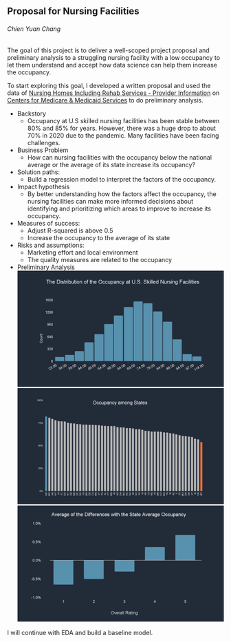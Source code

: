 ## Proposal for Nursing Facilities
###### Chien Yuan Chang

The goal of this project is to deliver a well-scoped project proposal and preliminary analysis to a struggling nursing facility with a low occupancy to let them understand and accept how data science can help them increase the occupancy.

To start exploring this goal, I developed a written proposal and used the data of [Nursing Homes Including Rehab Services - Provider Information](https://data.cms.gov/provider-data/dataset/4pq5-n9py) on [Centers for Medicare & Medicaid Services](https://www.cms.gov/) to do preliminary analysis.

* Backstory
    * Occupancy at U.S skilled nursing facilities has been stable between 80% and 85% for years. However, there was a huge drop to about 70% in 2020 due to the pandemic. Many facilities have been facing challenges.
* Business Problem
    * How can nursing facilities with the occupancy below the national average or the average of its state increase its occupancy?
* Solution paths: 
    * Build a regression model to interpret the factors of the occupancy.
* Impact hypothesis
    * By better understanding how the factors affect the occupancy, the nursing facilities can make more informed decisions about identifying and prioritizing which areas to improve to increase its occupancy.
* Measures of success:
    * Adjust R-squared is above 0.5
    * Increase the occupancy to the average of its state
* Risks and assumptions:
    * Marketing effort and local environment
    * The quality measures are related to the occupancy
* Preliminary Analysis
![distribution_occupancy](images/distribution_occupancy.png)
![state_occupancy](images/state_occupancy.png)
![overallrating_occupancy](images/overallrating_occupancy.png)

I will continue with EDA and build a baseline model. 
